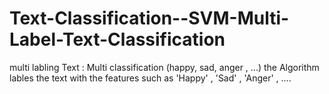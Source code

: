 # Text-Classification--SVM-Multi-Label-Text-Classification

multi labling Text  : Multi classification (happy, sad, anger , ...) the Algorithm lables the text with the features such as 'Happy' , 'Sad' , 'Anger' , ....
